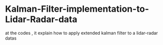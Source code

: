 # Kalman-Filter-implementation-to-Lidar-Radar-data
at the codes , it explain how to apply extended kalman filter to a lidar-radar datas
